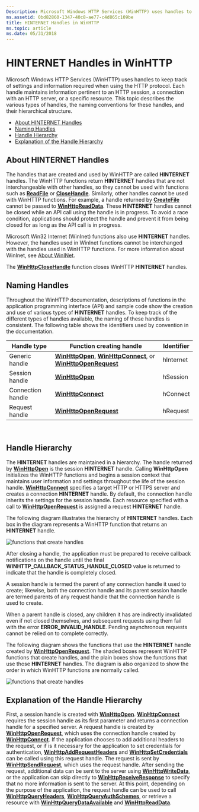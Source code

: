 ```yaml
---
Description: Microsoft Windows HTTP Services (WinHTTP) uses handles to keep track of settings and information required when using the HTTP protocol.
ms.assetid: 0bd82860-1347-40c8-ae77-c4d865c109be
title: HINTERNET Handles in WinHTTP
ms.topic: article
ms.date: 05/31/2018
---
```


# HINTERNET Handles in WinHTTP

Microsoft Windows HTTP Services (WinHTTP) uses handles to keep track of settings and information required when using the HTTP protocol. Each handle maintains information pertinent to an HTTP session, a connection with an HTTP server, or a specific resource. This topic describes the various types of handles, the naming conventions for these handles, and their hierarchical structure.

-   [About HINTERNET Handles](#about-hinternet-handles)
-   [Naming Handles](#naming-handles)
-   [Handle Hierarchy](#handle-hierarchy)
-   [Explanation of the Handle Hierarchy](#explanation-of-the-handle-hierarchy)

## About HINTERNET Handles

The handles that are created and used by WinHTTP are called **HINTERNET** handles. The WinHTTP functions return **HINTERNET** handles that are not interchangeable with other handles, so they cannot be used with functions such as [**ReadFile**](/windows/desktop/api/fileapi/nf-fileapi-readfile) or [**CloseHandle**](/windows/desktop/api/handleapi/nf-handleapi-closehandle). Similarly, other handles cannot be used with WinHTTP functions. For example, a handle returned by [**CreateFile**](/windows/desktop/api/fileapi/nf-fileapi-createfilea) cannot be passed to [**WinHttpReadData**](/windows/desktop/api/Winhttp/nf-winhttp-winhttpreaddata). These **HINTERNET** handles cannot be closed while an API call using the handle is in progress. To avoid a race condition, applications should protect the handle and prevent it from being closed for as long as the API call is in progress.

Microsoft Win32 Internet (WinInet) functions also use **HINTERNET** handles. However, the handles used in WinInet functions cannot be interchanged with the handles used in WinHTTP functions. For more information about WinInet, see [About WinINet](/windows/desktop/WinInet/about-wininet).

The [**WinHttpCloseHandle**](/windows/desktop/api/Winhttp/nf-winhttp-winhttpclosehandle) function closes WinHTTP **HINTERNET** handles.

## Naming Handles

Throughout the WinHTTP documentation, descriptions of functions in the application programming interface (API) and sample code show the creation and use of various types of **HINTERNET** handles. To keep track of the different types of handles available, the naming of these handles is consistent. The following table shows the identifiers used by convention in the documentation.



| Handle type       | Function creating handle                                                                                                          | Identifier |
|-------------------|-----------------------------------------------------------------------------------------------------------------------------------|------------|
| Generic handle    | [**WinHttpOpen**](/windows/desktop/api/Winhttp/nf-winhttp-winhttpopen), [**WinHttpConnect**](/windows/desktop/api/Winhttp/nf-winhttp-winhttpconnect), or [**WinHttpOpenRequest**](/windows/desktop/api/Winhttp/nf-winhttp-winhttpopenrequest) | hInternet  |
| Session handle    | [**WinHttpOpen**](/windows/desktop/api/Winhttp/nf-winhttp-winhttpopen)                                                                                                | hSession   |
| Connection handle | [**WinHttpConnect**](/windows/desktop/api/Winhttp/nf-winhttp-winhttpconnect)                                                                                          | hConnect   |
| Request handle    | [**WinHttpOpenRequest**](/windows/desktop/api/Winhttp/nf-winhttp-winhttpopenrequest)                                                                                  | hRequest   |



 

## Handle Hierarchy

The **HINTERNET** handles are maintained in a hierarchy. The handle returned by [**WinHttpOpen**](/windows/desktop/api/Winhttp/nf-winhttp-winhttpopen) is the session **HINTERNET** handle. Calling **WinHttpOpen** initializes the WinHTTP functions and begins a session context that maintains user information and settings throughout the life of the session handle. [**WinHttpConnect**](/windows/desktop/api/Winhttp/nf-winhttp-winhttpconnect) specifies a target HTTP or HTTPS server and creates a connection **HINTERNET** handle. By default, the connection handle inherits the settings for the session handle. Each resource specified with a call to [**WinHttpOpenRequest**](/windows/desktop/api/Winhttp/nf-winhttp-winhttpopenrequest) is assigned a request **HINTERNET** handle.

The following diagram illustrates the hierarchy of **HINTERNET** handles. Each box in the diagram represents a WinHTTP function that returns an **HINTERNET** handle.

![functions that create handles](images/art-winhttp2.png)

After closing a handle, the application must be prepared to receive callback notifications on the handle until the final **WINHTTP\_CALLBACK\_STATUS\_HANDLE\_CLOSED** value is returned to indicate that the handle is completely closed.

A session handle is termed the parent of any connection handle it used to create; likewise, both the connection handle and its parent session handle are termed parents of any request handle that the connection handle is used to create.

When a parent handle is closed, any children it has are indirectly invalidated even if not closed themselves, and subsequent requests using them fail with the error **ERROR\_INVALID\_HANDLE**. Pending asynchronous requests cannot be relied on to complete correctly.

The following diagram shows the functions that use the **HINTERNET** handle created by [**WinHttpOpenRequest**](/windows/desktop/api/Winhttp/nf-winhttp-winhttpopenrequest). The shaded boxes represent WinHTTP functions that create handles, and the plain boxes show the functions that use those **HINTERNET** handles. The diagram is also organized to show the order in which WinHTTP functions are normally called.

![functions that create handles](images/art-winhttp2.png)

## Explanation of the Handle Hierarchy

First, a session handle is created with [**WinHttpOpen**](/windows/desktop/api/Winhttp/nf-winhttp-winhttpopen). [**WinHttpConnect**](/windows/desktop/api/Winhttp/nf-winhttp-winhttpconnect) requires the session handle as its first parameter and returns a connection handle for a specified server. A request handle is created by [**WinHttpOpenRequest**](/windows/desktop/api/Winhttp/nf-winhttp-winhttpopenrequest), which uses the connection handle created by [**WinHttpConnect**](/windows/desktop/api/Winhttp/nf-winhttp-winhttpconnect). If the application chooses to add additional headers to the request, or if is it necessary for the application to set credentials for authentication, [**WinHttpAddRequestHeaders**](/windows/desktop/api/Winhttp/nf-winhttp-winhttpaddrequestheaders) and [**WinHttpSetCredentials**](/windows/desktop/api/Winhttp/nf-winhttp-winhttpsetcredentials) can be called using this request handle. The request is sent by [**WinHttpSendRequest**](/windows/desktop/api/Winhttp/nf-winhttp-winhttpsendrequest), which uses the request handle. After sending the request, additional data can be sent to the server using [**WinHttpWriteData**](/windows/desktop/api/Winhttp/nf-winhttp-winhttpwritedata), or the application can skip directly to [**WinHttpReceiveResponse**](/windows/desktop/api/Winhttp/nf-winhttp-winhttpreceiveresponse) to specify that no more information is sent to the server. At this point, depending on the purpose of the application, the request handle can be used to call [**WinHttpQueryHeaders**](/windows/desktop/api/Winhttp/nf-winhttp-winhttpqueryheaders), [**WinHttpQueryAuthSchemes**](/windows/desktop/api/Winhttp/nf-winhttp-winhttpqueryauthschemes), or retrieve a resource with [**WinHttpQueryDataAvailable**](/windows/desktop/api/Winhttp/nf-winhttp-winhttpquerydataavailable) and [**WinHttpReadData**](/windows/desktop/api/Winhttp/nf-winhttp-winhttpreaddata).

 

 